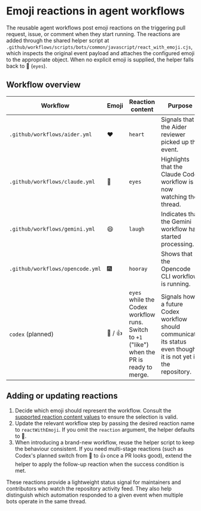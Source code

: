 # Emoji reactions in agent workflows

The reusable agent workflows post emoji reactions on the triggering pull request,
issue, or comment when they start running. The reactions are added through the
shared helper script at `.github/workflows/scripts/bots/common/javascript/react_with_emoji.cjs`,
which inspects the original event payload and attaches the configured emoji to the
appropriate object. When no explicit emoji is supplied, the helper falls back to 👀
(`eyes`).

## Workflow overview

| Workflow | Emoji | Reaction content | Purpose |
| --- | --- | --- | --- |
| `.github/workflows/aider.yml` | ❤️ | `heart` | Signals that the Aider reviewer picked up the event. |
| `.github/workflows/claude.yml` | 👀 | `eyes` | Highlights that the Claude Code workflow is now watching the thread. |
| `.github/workflows/gemini.yml` | 😄 | `laugh` | Indicates that the Gemini workflow has started processing. |
| `.github/workflows/opencode.yml` | 🎆 | `hooray` | Shows that the Opencode CLI workflow is running. |
| `codex` (planned) | 👀 / 👍 | `eyes` while the Codex workflow runs. Switch to `+1` ("like") when the PR is ready to merge. | Signals how a future Codex workflow should communicate its status even though it is not yet in the repository. |

## Adding or updating reactions

1. Decide which emoji should represent the workflow. Consult the
   [supported reaction content values](https://docs.github.com/en/rest/reactions/reactions?apiVersion=2022-11-28#create-reaction-for-an-issue)
   to ensure the selection is valid.
2. Update the relevant workflow step by passing the desired reaction name to
   `reactWithEmoji`. If you omit the `reaction` argument, the helper defaults to 👀.
3. When introducing a brand-new workflow, reuse the helper script to keep the
   behaviour consistent. If you need multi-stage reactions (such as Codex's
   planned switch from 👀 to 👍 once a PR looks good), extend the helper to apply
   the follow-up reaction when the success condition is met.

These reactions provide a lightweight status signal for maintainers and
contributors who watch the repository activity feed. They also help distinguish
which automation responded to a given event when multiple bots operate in the
same thread.
